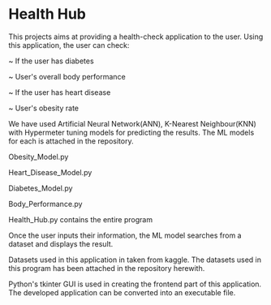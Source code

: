 # Health Hub

This projects aims at providing  a health-check application to the user. Using this application, the user can check:


~ If the user has diabetes

~ User's overall body performance 

~ If the user has heart disease 

~ User's obesity rate 


We have used Artificial Neural Network(ANN), K-Nearest Neighbour(KNN) with Hypermeter tuning models for predicting the results.
The ML models for each is attached in the repository.

Obesity_Model.py

Heart_Disease_Model.py

Diabetes_Model.py

Body_Performance.py


Health_Hub.py contains the entire program


Once the user inputs their information, the ML model searches from a dataset and displays the result.


Datasets used in this application in taken from kaggle. The datasets used in this program has been attached in the repository herewith. 


Python's tkinter GUI is used in creating the frontend part of this application.
The developed application can be converted into an executable file.



